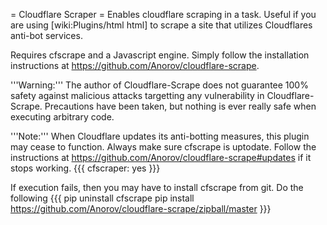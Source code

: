 = Cloudflare Scraper =
Enables cloudflare scraping in a task. Useful if you are using [wiki:Plugins/html html] to scrape a site that utilizes Cloudflares anti-bot services.

Requires cfscrape and a Javascript engine. Simply follow the installation instructions at https://github.com/Anorov/cloudflare-scrape.

'''Warning:''' The author of Cloudflare-Scrape does not guarantee 100% safety against malicious attacks targetting any vulnerability in Cloudflare-Scrape. Precautions have been taken, but nothing is ever really safe when executing arbitrary code.

'''Note:''' When Cloudflare updates its anti-botting measures, this plugin may cease to function. Always make sure cfscrape is uptodate. Follow the instructions at https://github.com/Anorov/cloudflare-scrape#updates if it stops working.
{{{
cfscraper: yes
}}}

If execution fails, then you may have to install cfscrape from git. Do the following
{{{
pip uninstall cfscrape
pip install https://github.com/Anorov/cloudflare-scrape/zipball/master
}}}